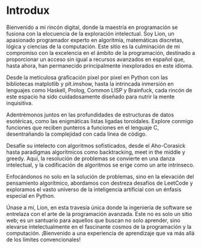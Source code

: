 # Introdux

Bienvenido a mi rincón digital, donde la maestría en programación se fusiona con la elocuencia de la exploración intelectual. Soy Lion, un apasionado programador experto en algoritmia, matemáticas discretas, lógica y ciencias de la computación. Este sitio es la culminación de mi compromiso con la excelencia en el ámbito de la programación, destinado a proporcionar un acceso sin igual a recursos avanzados en español que, hasta ahora, han permanecido principalmente inexplorados en este idioma.

Desde la meticulosa graficación pixel por pixel en Python con las bibliotecas matplotlib y plt.imshow, hasta la intrincada inmersión en lenguajes como Haskell, Prolog, Common LISP y Brainfuck, cada rincón de este espacio ha sido cuidadosamente diseñado para nutrir la mente inquisitiva.

Adentrémonos juntos en las profundidades de estructuras de datos esotéricas, como las enigmáticas listas ligadas toroidales. Explore conmigo funciones que reciben punteros a funciones en el lenguaje C, desentrañando la complejidad con cada línea de código.

Desafíe su intelecto con algoritmos sofisticados, desde el Aho-Corasick hasta paradigmas algorítmicos como backtracking, meet in the middle y greedy. Aquí, la resolución de problemas se convierte en una danza intelectual, y la codificación de algoritmos se erige como un arte intrínseco.

Enfocándonos no solo en la solución de problemas, sino en la elevación del pensamiento algorítmico, abordamos con destreza desafíos de LeetCode y exploramos el vasto universo de la inteligencia artificial con un énfasis especial en Python.

Únase a mí, Lion, en esta travesía única donde la ingeniería de software se entrelaza con el arte de la programación avanzada. Este no es solo un sitio web; es un santuario para aquellos que buscan no solo aprender, sino elevarse intelectualmente en el fascinante cosmos de la programación y la computación. ¡Bienvenido a una experiencia de aprendizaje que va más allá de los límites convencionales!
